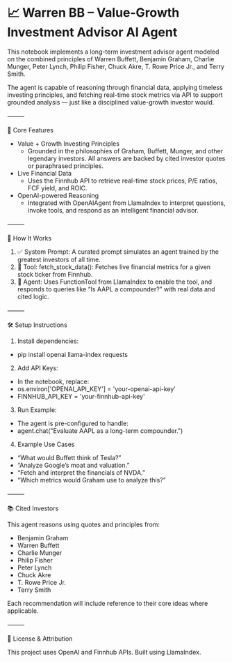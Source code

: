 # 📈 Warren BB – Value-Growth Investment Advisor AI Agent

This notebook implements a long-term investment advisor agent modeled on the combined principles of Warren Buffett, Benjamin Graham, Charlie Munger, Peter Lynch, Philip Fisher, Chuck Akre, T. Rowe Price Jr., and Terry Smith.

The agent is capable of reasoning through financial data, applying timeless investing principles, and fetching real-time stock metrics via API to support grounded analysis — just like a disciplined value-growth investor would.

⸻

🧠 Core Features
- Value + Growth Investing Principles
  - Grounded in the philosophies of Graham, Buffett, Munger, and other legendary investors. All answers are backed by cited investor quotes or paraphrased principles.
- Live Financial Data
  - Uses the Finnhub API to retrieve real-time stock prices, P/E ratios, FCF yield, and ROIC.
- OpenAI-powered Reasoning
  - Integrated with OpenAIAgent from LlamaIndex to interpret questions, invoke tools, and respond as an intelligent financial advisor.

⸻

🚀 How It Works
1. ✅ System Prompt: A curated prompt simulates an agent trained by the greatest investors of all time.
2. 🔧 Tool: fetch_stock_data(): Fetches live financial metrics for a given stock ticker from Finnhub.
3. 🤖 Agent: Uses FunctionTool from LlamaIndex to enable the tool, and responds to queries like “Is AAPL a compounder?” with real data and cited logic.

⸻

🛠 Setup Instructions
1. Install dependencies:
  - pip install openai llama-index requests

2. Add API Keys:
  - In the notebook, replace:
  - os.environ['OPENAI_API_KEY'] = 'your-openai-api-key'
  - FINNHUB_API_KEY = 'your-finnhub-api-key'

3. Run Example:
  - The agent is pre-configured to handle:
  - agent.chat("Evaluate AAPL as a long-term compounder.")

4. Example Use Cases
  - “What would Buffett think of Tesla?”
  - “Analyze Google’s moat and valuation.”
  - “Fetch and interpret the financials of NVDA.”
  - “Which metrics would Graham use to analyze this?”

⸻

📚 Cited Investors

This agent reasons using quotes and principles from:
- Benjamin Graham
- Warren Buffett
- Charlie Munger
- Philip Fisher
- Peter Lynch
- Chuck Akre
- T. Rowe Price Jr.
- Terry Smith

Each recommendation will include reference to their core ideas where applicable.

⸻

🧾 License & Attribution

This project uses OpenAI and Finnhub APIs.
Built using LlamaIndex.
